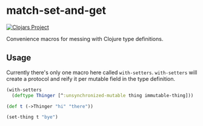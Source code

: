# match-set-and-get
[![Clojars Project](https://img.shields.io/clojars/v/com.janetacarr/match-set-and-get.svg)](https://clojars.org/com.janetacarr/match-set-and-get)

Convenience macros for messing with Clojure type definitions.

## Usage
Currently there's only one macro here called `with-setters`.
`with-setters` will create a protocol and reify it per mutable field
in the type definition.

``` clojure
(with-setters
  (deftype Thinger [^:unsynchronized-mutable thing immutable-thing]))

(def t (->Thinger "hi" "there"))

(set-thing t "bye")
```
